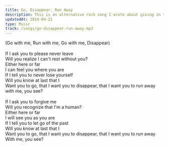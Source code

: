 ```yaml
---
title: Go, Disappear, Run Away
description: This is an alternative rock song I wrote about giving in to loving someone that you tried to run from.
updatedAt: 2014-04-21
type: Music
track: /songs/go-disappear-run-away.mp3
---
```


(Go with me, Run with me, Go with me, Disappear)<br>
<br>
 If I ask you to please never leave<br>
Will you realize I can't rest without you?<br>
Either here or far<br>
I can feel you where you are<br>
If I tell you to never lose yourself<br>
Will you know at last that I<br>
Want you to go, that I want you to disappear, that I want you to run away<br>
with me, you see?<br>
<br>
If I ask you to forgive me<br>
Will you recognize that I'm a human?<br>
Either here or far<br>
I will see you as you are<br>
If I tell you to let go of the past<br>
Will you know at last that I<br>
Want you to go, that I want you to disappear, that I want you to run away<br>
With me, you see?
